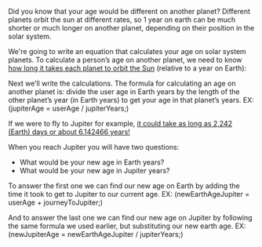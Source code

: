 Did you know that your age would be different on another planet? Different planets orbit the sun at different rates, so 1 year on earth can be much shorter or much longer on another planet, depending on their position in the solar system.

We're going to write an equation that calculates your age on solar system planets.
To calculate a person’s age on another planet, we need to know [how long it takes each planet to orbit the Sun](https://www.mentalfloss.com/posts/solar-system-planets-days-year-length) (relative to a year on Earth):

Next we’ll write the calculations. The formula for calculating an age on another planet is: divide the user age in Earth years by the length of the other planet’s year (in Earth years) to get your age in that planet’s years. EX: (jupiterAge = userAge / jupiterYears;)

If we were to fly to Jupiter for example, [it could take as long as 2,242 (Earth) days or about 6.142466 years!](https://www.universetoday.com/128259/long-take-get-jupiter/)

When you reach Jupiter you will have two questions:

* What would be your new age in Earth years?
* What would be your new age in Jupiter years?

To answer the first one we can find our new age on Earth by adding the time it took to get to Jupiter to our current age. EX: (newEarthAgeJupiter = userAge + journeyToJupiter;)

And to answer the last one we can find our new age on Jupiter by following the same formula we used earlier, but substituting our new earth age. EX: (newJupiterAge = newEarthAgeJupiter / jupiterYears;)
